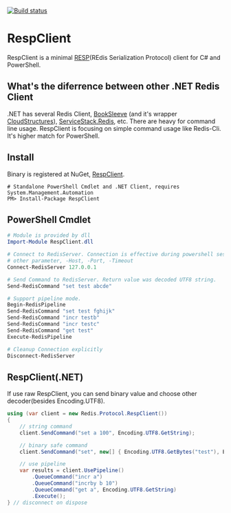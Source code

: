 [![Build status](https://ci.appveyor.com/api/projects/status/sakp478vfl0sxd3r/branch/master)](https://ci.appveyor.com/project/guitarrapc/respclient/branch/master)

RespClient
==========

RespClient is a minimal [RESP](http://redis.io/topics/protocol)(REdis Serialization Protocol) client for C# and PowerShell.

What's the diferrence between other .NET Redis Client
---
.NET has several Redis Client, [BookSleeve](https://code.google.com/p/booksleeve/) (and it's wrapper [CloudStructures](https://github.com/neuecc/CloudStructures)), [ServiceStack.Redis](https://github.com/ServiceStack/ServiceStack.Redis), etc. There are heavy for command line usage. RespClient is focusing on simple command usage like Redis-Cli. It's higher match for PowerShell.

Install
---
Binary is registered at NuGet, [RespClient](https://www.nuget.org/packages/RespClient/).
```
# Standalone PowerShell Cmdlet and .NET Client, requires System.Management.Automation
PM> Install-Package RespClient
```

PowerShell Cmdlet
---
```PowerShell
# Module is provided by dll 
Import-Module RespClient.dll

# Connect to RedisServer. Connection is effective during powershell session.
# other parameter, -Host, -Port, -Timeout
Connect-RedisServer 127.0.0.1

# Send Command to RedisServer. Return value was decoded UTF8 string.
Send-RedisCommand "set test abcde"

# Support pipeline mode.
Begin-RedisPipeline
Send-RedisCommand "set test fghijk"
Send-RedisCommand "incr testb"
Send-RedisCommand "incr testc"
Send-RedisCommand "get test"
Execute-RedisPipeline

# Cleanup Connection explicitly 
Disconnect-RedisServer
```

RespClient(.NET)
---
If use raw RespClient, you can send binary value and choose other decoder(besides Encoding.UTF8).

```csharp
using (var client = new Redis.Protocol.RespClient())
{
    // string command
    client.SendCommand("set a 100", Encoding.UTF8.GetString);

    // binary safe command
    client.SendCommand("set", new[] { Encoding.UTF8.GetBytes("test"), Encoding.UTF8.GetBytes("abcde") }, Encoding.UTF8.GetString);

    // use pipeline
    var results = client.UsePipeline()
        .QueueCommand("incr a")
        .QueueCommand("incrby b 10")
        .QueueCommand("get a", Encoding.UTF8.GetString)
        .Execute();
} // disconnect on dispose
```
